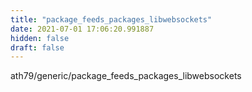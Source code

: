 ```yaml
---
title: "package_feeds_packages_libwebsockets"
date: 2021-07-01 17:06:20.991887
hidden: false
draft: false
---
```


ath79/generic/package_feeds_packages_libwebsockets

